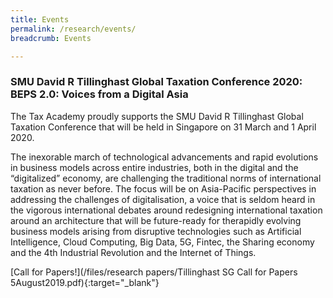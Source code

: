 ```yaml
---
title: Events
permalink: /research/events/
breadcrumb: Events

---
```



### **SMU David R Tillinghast Global Taxation Conference 2020: BEPS 2.0: Voices from a Digital Asia**
The Tax Academy proudly supports the SMU David R Tillinghast Global Taxation Conference that will be held in Singapore on 31 March and 1 April 2020. 

The inexorable march of technological advancements and rapid evolutions in business models across entire industries, both in the digital and the “digitalized” economy, are challenging the traditional norms of international taxation as never before. The focus will be on Asia-Pacific perspectives in addressing the challenges of digitalisation, a voice that is seldom heard in the vigorous international debates around redesigning international taxation around an architecture that will be future-ready for therapidly evolving business models arising from disruptive technologies such as Artificial Intelligence, Cloud Computing, Big Data, 5G, Fintec, the Sharing economy and the 4th Industrial Revolution and the Internet of Things.

[Call for Papers!](/files/research papers/Tillinghast SG Call for Papers 5August2019.pdf){:target="_blank"}
